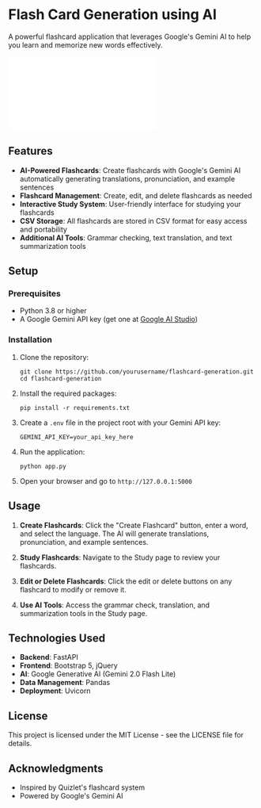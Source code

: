 # Flash Card Generation using AI

A powerful flashcard application that leverages Google's Gemini AI to help you learn and memorize new words effectively.

![Flash Card Generation Preview](app/static/img/readme.txt)

## Features

- **AI-Powered Flashcards**: Create flashcards with Google's Gemini AI automatically generating translations, pronunciation, and example sentences
- **Flashcard Management**: Create, edit, and delete flashcards as needed
- **Interactive Study System**: User-friendly interface for studying your flashcards
- **CSV Storage**: All flashcards are stored in CSV format for easy access and portability
- **Additional AI Tools**: Grammar checking, text translation, and text summarization tools

## Setup

### Prerequisites

- Python 3.8 or higher
- A Google Gemini API key (get one at [Google AI Studio](https://makersuite.google.com/app/apikey))

### Installation

1. Clone the repository:
   ```
   git clone https://github.com/yourusername/flashcard-generation.git
   cd flashcard-generation
   ```

2. Install the required packages:
   ```
   pip install -r requirements.txt
   ```

3. Create a `.env` file in the project root with your Gemini API key:
   ```
   GEMINI_API_KEY=your_api_key_here
   ```

4. Run the application:
   ```
   python app.py
   ```

5. Open your browser and go to `http://127.0.0.1:5000`

## Usage

1. **Create Flashcards**: Click the "Create Flashcard" button, enter a word, and select the language. The AI will generate translations, pronunciation, and example sentences.

2. **Study Flashcards**: Navigate to the Study page to review your flashcards.

3. **Edit or Delete Flashcards**: Click the edit or delete buttons on any flashcard to modify or remove it.

4. **Use AI Tools**: Access the grammar check, translation, and summarization tools in the Study page.

## Technologies Used

- **Backend**: FastAPI
- **Frontend**: Bootstrap 5, jQuery
- **AI**: Google Generative AI (Gemini 2.0 Flash Lite)
- **Data Management**: Pandas
- **Deployment**: Uvicorn

## License

This project is licensed under the MIT License - see the LICENSE file for details.

## Acknowledgments

- Inspired by Quizlet's flashcard system
- Powered by Google's Gemini AI 